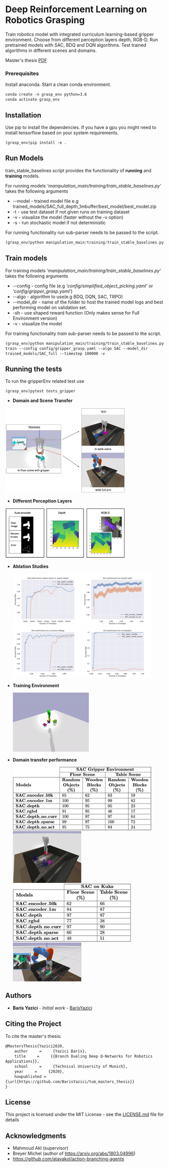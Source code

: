 # Deep Reinforcement Learning on Robotics Grasping
Train robotics model with integrated curriculum learning-based gripper environment. Choose from different perception layers depth, RGB-D. Run pretrained models with SAC, BDQ and DQN algorithms. Test trained algorithms in different scenes and domains. 

Master's thesis [PDF](https://github.com/BarisYazici/masters_thesis/blob/master/final_report.pdf)

### Prerequisites

Install anaconda. Start a clean conda environment.

```
conda create -n grasp_env python=3.6
conda activate grasp_env
```

## Installation

Use pip to install the dependencies. If you have a gpu you might need to install tensorflow based on your system requirements.

```
(grasp_env)pip install -e .
```

## Run Models
train_stable_baselines script provides the functionality of **running** and **training** models.

For running models *'manipulation_main/training/train_stable_baselines.py'* takes the following arguments

* --model - trained model file e.g trained_models/SAC_full_depth_1mbuffer/best_model/best_model.zip
* -t - use test dataset if not given runs on training dataset
* -v - visualize the model (faster without the -v option)
* -s - run stochastic model if not deterministic

For running functionality *run* sub-parser needs to be passed to the script.

```python
(grasp_env)python manipulation_main/training/train_stable_baselines.py run --model trained_models/SAC_depth_1mbuffer/best_model/best_model.zip -v -t
```


## Train models

For training models *'manipulation_main/training/train_stable_baselines.py'* takes the following arguments

* --config - config file (e.g *'config/simplified_object_picking.yaml'* or *'config/gripper_grasp.yaml'*)
* --algo - algorithm to use(e.g BDQ, DQN, SAC, TRPO)
* --model_dir - name of the folder to host the trained model logs and best performing model on validation set.
* -sh - use shaped reward function (Only makes sense for Full Environment version)
* -v - visualize the model

For training functionality *train* sub-parser needs to be passed to the script.

```
(grasp_env)python manipulation_main/training/train_stable_baselines.py train --config config/gripper_grasp.yaml --algo SAC --model_dir trained_models/SAC_full --timestep 100000 -v
```

## Running the tests

To run the gripperEnv related test use

```
(grasp_env)pytest tests_gripper
```

* **Domain and Scene Transfer**

 <img src="https://github.com/BarisYazici/masters_thesis/blob/master/figures/testtraining.jpg" width="75%">

* **Different Perception Layers**

 <img src="https://github.com/BarisYazici/masters_thesis/blob/master/figures/NewPerception.png" width="75%">

* **Ablation Studies**

  <img src="https://github.com/BarisYazici/masters_thesis/blob/master/figures/ablation/SAC_performance_shaped_reward_vs_sparse_reward.png" width="45%">
  <img src="https://github.com/BarisYazici/masters_thesis/blob/master/figures/ablation/SAC_performance_wo_actuator_width.png" width="45%">
  <img src="https://github.com/BarisYazici/masters_thesis/blob/master/figures/ablation/SAC_performance_wo_curriculum_strategy.png" width="45%">
  <img src="https://github.com/BarisYazici/masters_thesis/blob/master/figures/ablation/SAC_performance_wo_normalization.png" width="45%">

* **Training Environment**

  <img src="https://github.com/BarisYazici/masters_thesis/blob/master/figures/trainingEnv.gif" width="50%">
  
* **Domain transfer performance**

  <img src="https://github.com/BarisYazici/masters_thesis/blob/master/figures/SACGripperEnvRes.png">
  <img src="https://github.com/BarisYazici/masters_thesis/blob/master/figures/GripperEnv.gif" width="45%">

  <img src="https://github.com/BarisYazici/masters_thesis/blob/master/figures/SACKukaEnv.png">
  <img src="https://github.com/BarisYazici/masters_thesis/blob/master/figures/kukaGif.gif" width="45%">  

## Authors

* **Baris Yazici** - *Initial work* - [BarisYazici](https://github.com/BarisYazici)

## Citing the Project

To cite the master's thesis:
```
@MastersThesis{Yazici2020,
    author     =     {Yazici Baris},
    title     =     {{Branch Dueling Deep Q-Networks for Robotics Applications}},
    school     =     {Technical University of Munich},
    year     =     {2020},
    howpublished = {\url{https://github.com/BarisYazici/tum_masters_thesis}}
}
```
## License

This project is licensed under the MIT License - see the [LICENSE.md](LICENSE.md) file for details

## Acknowledgments

* Mahmoud Akl (supervisor)
* Breyer Michel (author of https://arxiv.org/abs/1803.04996)
* https://github.com/atavakol/action-branching-agents
